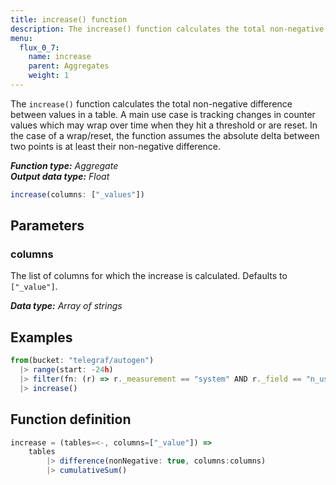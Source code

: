 ```yaml
---
title: increase() function
description: The increase() function calculates the total non-negative difference between values in a table.
menu:
  flux_0_7:
    name: increase
    parent: Aggregates
    weight: 1
---
```


The `increase()` function calculates the total non-negative difference between values in a table.
A main use case is tracking changes in counter values which may wrap over time when they hit a threshold or are reset.
In the case of a wrap/reset, the function assumes the absolute delta between two points is at least their non-negative difference.

_**Function type:** Aggregate_  
_**Output data type:** Float_

```js
increase(columns: ["_values"])
```

## Parameters

### columns
The list of columns for which the increase is calculated.
Defaults to `["_value"]`.

_**Data type:** Array of strings_

## Examples
```js
from(bucket: "telegraf/autogen")
  |> range(start: -24h)
  |> filter(fn: (r) => r._measurement == "system" AND r._field == "n_users")
  |> increase()
```

## Function definition
```js
increase = (tables=<-, columns=["_value"]) =>
	tables
		|> difference(nonNegative: true, columns:columns)
		|> cumulativeSum()
```
